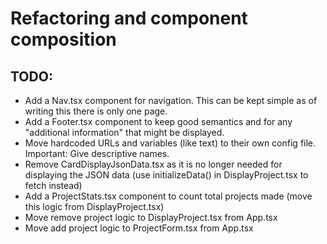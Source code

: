 # Refactoring and component composition

## TODO:
- Add a Nav.tsx component for navigation. This can be kept simple as of writing this there is only one page.
- Add a Footer.tsx component to keep good semantics and for any "additional information" that might be displayed.
- Move hardcoded URLs and variables (like text) to their own config file. Important: Give descriptive names.
- Remove CardDisplayJsonData.tsx as it is no longer needed for displaying the JSON data (use initializeData() in DisplayProject.tsx to fetch instead)
- Add a ProjectStats.tsx component to count total projects made (move this logic from DisplayProject.tsx)
- Move remove project logic to DisplayProject.tsx from App.tsx
- Move add project logic to ProjectForm.tsx from App.tsx